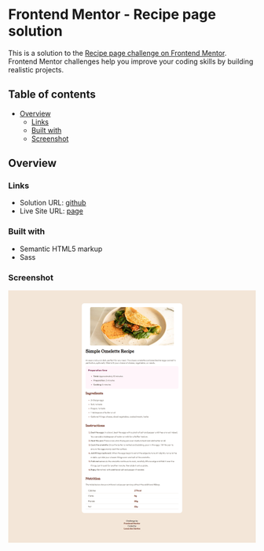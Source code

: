 # Frontend Mentor - Recipe page solution

This is a solution to the [Recipe page challenge on Frontend Mentor](https://www.frontendmentor.io/challenges/recipe-page-KiTsR8QQKm). Frontend Mentor challenges help you improve your coding skills by building realistic projects.

## Table of contents

- [Overview](#overview)
  - [Links](#links)
  - [Built with](#built-with)
  - [Screenshot](#screenshot)

## Overview

### Links

- Solution URL: [github](https://github.com/lucas0013/recipe-page-main)
- Live Site URL: [page](https://lucas0013.github.io/recipe-page-main/)

### Built with

- Semantic HTML5 markup
- Sass

### Screenshot

![alt text](image-1.png)
